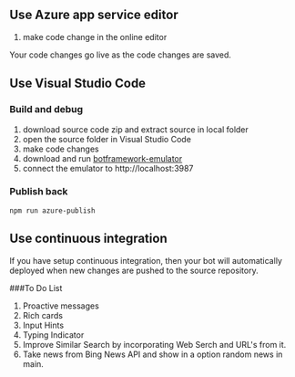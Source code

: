 ## Use Azure app service editor

1. make code change in the online editor

Your code changes go live as the code changes are saved.

## Use Visual Studio Code

### Build and debug
1. download source code zip and extract source in local folder
2. open the source folder in  Visual Studio Code
3. make code changes
4. download and run [botframework-emulator](https://emulator.botframework.com/)
5. connect the emulator to http://localhost:3987

### Publish back

```
npm run azure-publish
```

## Use continuous integration

If you have setup continuous integration, then your bot will automatically deployed when new changes are pushed to the source repository.

###To Do List
1. Proactive messages
2. Rich cards
3. Input Hints
4. Typing Indicator
5. Improve Similar Search by incorporating Web Serch and URL's from it.
6. Take news from Bing News API and show in a option random news in main.
